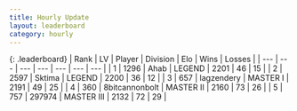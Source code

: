 ```yaml
---
title: Hourly Update
layout: leaderboard
category: hourly
---
```


{: .leaderboard}
| Rank | LV | Player | Division | Elo | Wins | Losses |
| --- | --- | --- | --- | --- | --- | --- |
| <span data-change="1">1</span> | 1296 | <span title="ID: 402846">Ahab</span> | LEGEND | <span data-change="4">2201</span> | <span data-change="4">46</span> | <span data-change="2">15</span> |
| <span data-change="-1">2</span> | 2597 | <span title="ID: 353063">Sktima</span> | LEGEND | <span data-change="0">2200</span> | <span data-change="0">36</span> | <span data-change="0">12</span> |
| <span data-change="1">3</span> | 657 | <span title="ID: 628282">lagzendery</span> | MASTER I | <span data-change="57">2191</span> | <span data-change="5">49</span> | <span data-change="0">25</span> |
| <span data-change="-1">4</span> | 360 | <span title="ID: 28271">8bitcannonbolt</span> | MASTER II | <span data-change="10">2160</span> | <span data-change="3">73</span> | <span data-change="2">26</span> |
| <span data-change="0">5</span> | 757 | <span title="ID: 544038">297974</span> | MASTER III | <span data-change="0">2132</span> | <span data-change="0">72</span> | <span data-change="0">29</span> |
